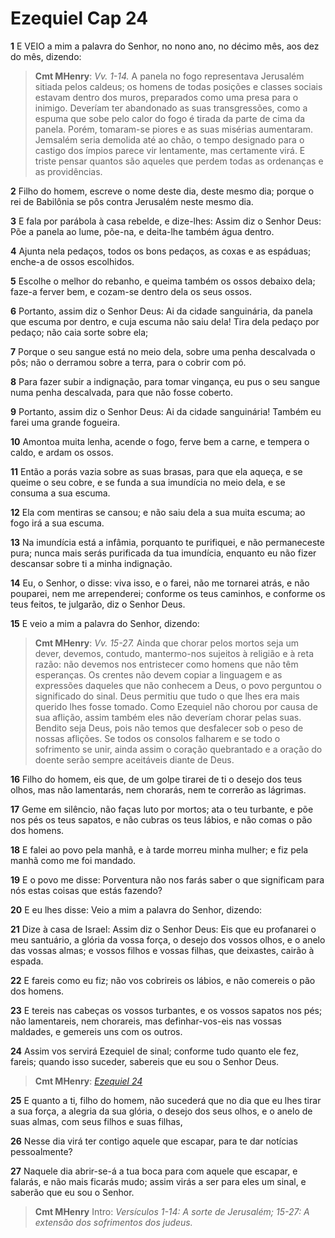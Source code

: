 # Ezequiel Cap 24

**1** 	E VEIO a mim a palavra do Senhor, no nono ano, no décimo mês, aos dez do mês, dizendo:

> **Cmt MHenry**: *Vv. 1-14.* A panela no fogo representava Jerusalém sitiada pelos caldeus; os homens de todas posições e classes sociais estavam dentro dos muros, preparados como uma presa para o inimigo. Deveríam ter abandonado as suas transgressões, como a espuma que sobe pelo calor do fogo é tirada da parte de cima da panela. Porém, tomaram-se piores e as suas misérias aumentaram. Jemsalém seria demolida até ao chão, o tempo designado para o castigo dos ímpios parece vir lentamente, mas certamente virá. E triste pensar quantos são aqueles que perdem todas as ordenanças e as providências.

**2** 	Filho do homem, escreve o nome deste dia, deste mesmo dia; porque o rei de Babilônia se pôs contra Jerusalém neste mesmo dia.

**3** 	E fala por parábola à casa rebelde, e dize-lhes: Assim diz o Senhor Deus: Põe a panela ao lume, põe-na, e deita-lhe também água dentro.

**4** 	Ajunta nela pedaços, todos os bons pedaços, as coxas e as espáduas; enche-a de ossos escolhidos.

**5** 	Escolhe o melhor do rebanho, e queima também os ossos debaixo dela; faze-a ferver bem, e cozam-se dentro dela os seus ossos.

**6** 	Portanto, assim diz o Senhor Deus: Ai da cidade sanguinária, da panela que escuma por dentro, e cuja escuma não saiu dela! Tira dela pedaço por pedaço; não caia sorte sobre ela;

**7** 	Porque o seu sangue está no meio dela, sobre uma penha descalvada o pôs; não o derramou sobre a terra, para o cobrir com pó.

**8** 	Para fazer subir a indignação, para tomar vingança, eu pus o seu sangue numa penha descalvada, para que não fosse coberto.

**9** 	Portanto, assim diz o Senhor Deus: Ai da cidade sanguinária! Também eu farei uma grande fogueira.

**10** 	Amontoa muita lenha, acende o fogo, ferve bem a carne, e tempera o caldo, e ardam os ossos.

**11** 	Então a porás vazia sobre as suas brasas, para que ela aqueça, e se queime o seu cobre, e se funda a sua imundícia no meio dela, e se consuma a sua escuma.

**12** 	Ela com mentiras se cansou; e não saiu dela a sua muita escuma; ao fogo irá a sua escuma.

**13** 	Na imundícia está a infâmia, porquanto te purifiquei, e não permaneceste pura; nunca mais serás purificada da tua imundícia, enquanto eu não fizer descansar sobre ti a minha indignação.

**14** 	Eu, o Senhor, o disse: viva isso, e o farei, não me tornarei atrás, e não pouparei, nem me arrependerei; conforme os teus caminhos, e conforme os teus feitos, te julgarão, diz o Senhor Deus.

**15** 	E veio a mim a palavra do Senhor, dizendo:

> **Cmt MHenry**: *Vv. 15-27.* Ainda que chorar pelos mortos seja um dever, devemos, contudo, mantermo-nos sujeitos à religião e à reta razão: não devemos nos entristecer como homens que não têm esperanças. Os crentes não devem copiar a linguagem e as expressões daqueles que não conhecem a Deus, o povo perguntou o significado do sinal. Deus permitiu que tudo o que lhes era mais querido lhes fosse tomado. Como Ezequiel não chorou por causa de sua aflição, assim também eles não deveríam chorar pelas suas. Bendito seja Deus, pois não temos que desfalecer sob o peso de nossas aflições. Se todos os consolos falharem e se todo o sofrimento se unir, ainda assim o coração quebrantado e a oração do doente serão sempre aceitáveis diante de Deus.

**16** 	Filho do homem, eis que, de um golpe tirarei de ti o desejo dos teus olhos, mas não lamentarás, nem chorarás, nem te correrão as lágrimas.

**17** 	Geme em silêncio, não faças luto por mortos; ata o teu turbante, e põe nos pés os teus sapatos, e não cubras os teus lábios, e não comas o pão dos homens.

**18** 	E falei ao povo pela manhã, e à tarde morreu minha mulher; e fiz pela manhã como me foi mandado.

**19** 	E o povo me disse: Porventura não nos farás saber o que significam para nós estas coisas que estás fazendo?

**20** 	E eu lhes disse: Veio a mim a palavra do Senhor, dizendo:

**21** 	Dize à casa de Israel: Assim diz o Senhor Deus: Eis que eu profanarei o meu santuário, a glória da vossa força, o desejo dos vossos olhos, e o anelo das vossas almas; e vossos filhos e vossas filhas, que deixastes, cairão à espada.

**22** 	E fareis como eu fiz; não vos cobrireis os lábios, e não comereis o pão dos homens.

**23** 	E tereis nas cabeças os vossos turbantes, e os vossos sapatos nos pés; não lamentareis, nem chorareis, mas definhar-vos-eis nas vossas maldades, e gemereis uns com os outros.

**24** 	Assim vos servirá Ezequiel de sinal; conforme tudo quanto ele fez, fareis; quando isso suceder, sabereis que eu sou o Senhor Deus.

> **Cmt MHenry**: *[Ezequiel 24](../26A-Ez/24.md#0)*

**25** 	E quanto a ti, filho do homem, não sucederá que no dia que eu lhes tirar a sua força, a alegria da sua glória, o desejo dos seus olhos, e o anelo de suas almas, com seus filhos e suas filhas,

**26** 	Nesse dia virá ter contigo aquele que escapar, para te dar notícias pessoalmente?

**27** 	Naquele dia abrir-se-á a tua boca para com aquele que escapar, e falarás, e não mais ficarás mudo; assim virás a ser para eles um sinal, e saberão que eu sou o Senhor.


> **Cmt MHenry** Intro: *Versículos 1-14: A sorte de Jerusalém; 15-27: A extensão dos sofrimentos dos judeus.*